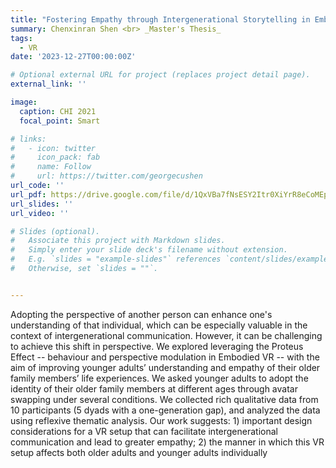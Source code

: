 ```yaml
---
title: "Fostering Empathy through Intergenerational Storytelling in Embodied Virtual Reality"
summary: Chenxinran Shen <br> _Master's Thesis_ 
tags:
  - VR
date: '2023-12-27T00:00:00Z'

# Optional external URL for project (replaces project detail page).
external_link: ''

image:
  caption: CHI 2021
  focal_point: Smart

# links:
#   - icon: twitter
#     icon_pack: fab
#     name: Follow
#     url: https://twitter.com/georgecushen
url_code: ''
url_pdf: https://drive.google.com/file/d/1QxVBa7fNsESY2Itr0XiYrR8eCoMEpqp7/view?usp=sharing
url_slides: ''
url_video: ''

# Slides (optional).
#   Associate this project with Markdown slides.
#   Simply enter your slide deck's filename without extension.
#   E.g. `slides = "example-slides"` references `content/slides/example-slides.md`.
#   Otherwise, set `slides = ""`.


---
```

Adopting the perspective of another person can enhance one's understanding of that individual, which can be especially valuable in the context of intergenerational communication. However, it can be challenging to achieve this shift in perspective. We explored leveraging the Proteus Effect -- behaviour and perspective modulation in Embodied VR -- with the aim of improving younger adults’ understanding and empathy of their older family members’ life experiences. We asked younger adults to adopt the identity of their older family members at different ages through avatar swapping under several conditions. We collected rich qualitative data from 10 participants (5 dyads with a one-generation gap), and analyzed the data using reflexive thematic analysis. Our work suggests: 1) important design considerations for a VR setup that can facilitate intergenerational communication and lead to greater empathy; 2) the manner in which this VR setup affects both older adults and younger adults individually
